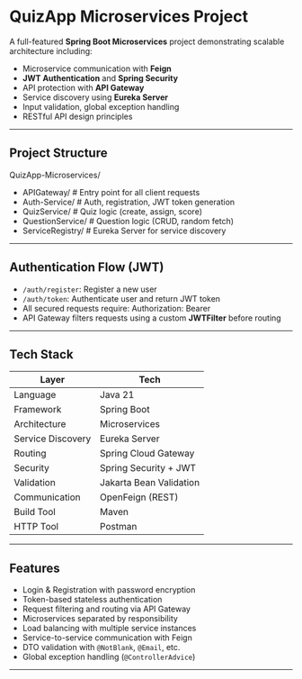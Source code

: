 # QuizApp Microservices Project

A full-featured **Spring Boot Microservices** project demonstrating scalable architecture including:

- Microservice communication with **Feign**
- **JWT Authentication** and **Spring Security**
- API protection with **API Gateway**
- Service discovery using **Eureka Server**
- Input validation, global exception handling
- RESTful API design principles

---

## Project Structure
QuizApp-Microservices/

- APIGateway/ # Entry point for all client requests
- Auth-Service/ # Auth, registration, JWT token generation
- QuizService/ # Quiz logic (create, assign, score)
- QuestionService/ # Question logic (CRUD, random fetch)
- ServiceRegistry/ # Eureka Server for service discovery

---

## Authentication Flow (JWT)

- `/auth/register`: Register a new user
- `/auth/token`: Authenticate user and return JWT token
- All secured requests require:
  Authorization: Bearer <token>
- API Gateway filters requests using a custom **JWTFilter** before routing

---

## Tech Stack

| Layer | Tech |
|-------|------|
| Language | Java 21 |
| Framework | Spring Boot |
| Architecture | Microservices |
| Service Discovery | Eureka Server |
| Routing | Spring Cloud Gateway |
| Security | Spring Security + JWT |
| Validation | Jakarta Bean Validation |
| Communication | OpenFeign (REST) |
| Build Tool | Maven |
| HTTP Tool | Postman |

---

## Features

- Login & Registration with password encryption
- Token-based stateless authentication
- Request filtering and routing via API Gateway
- Microservices separated by responsibility
- Load balancing with multiple service instances
- Service-to-service communication with Feign
- DTO validation with `@NotBlank`, `@Email`, etc.
- Global exception handling (`@ControllerAdvice`)

---

